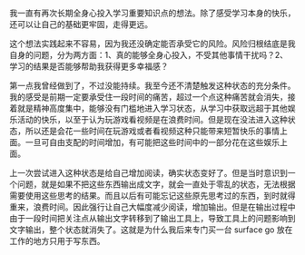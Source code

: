 # 

我一直有再次长期全身心投入学习重要知识点的想法。除了感受学习本身的快乐，还可以让自己的基础更牢固，走得更远。

这个想法实践起来不容易，因为我还没确定能否承受它的风险。风险归根结底是我自身的问题，分为两方面：1、真的能够全身心投入，不受其他事情干扰吗？2、学习的结果是否能够帮助我获得更多幸福感？


第一点我曾经做到了，不过没能持续。我至今还不清楚触发这种状态的充分条件。我的感受是前期一定要承受住一段时间的痛苦，超过一个点这种痛苦就会消失，接着就是精神高度集中，能够没有门槛地进入学习状态，从学习中获取远超于其他娱乐活动的快乐，以至于认为玩游戏看视频是在浪费时间。但是现在没法进入这种状态，所以还是会花一些时间在玩游戏或者看视频这种只能带来短暂快乐的事情上面。一旦可自由支配的时间增加，有可能把这些时间中的一部分花在这些娱乐上面。

上一次尝试进入这种状态是给自己增加阅读，确实状态变好了。但是当时意识到一个问题，就是如果不把这些东西输出成文字，就会一直处于零乱的状态，无法根据需要使用这些思考的结果。而且以后有可能忘记这些原先思考过的东西，到时就得重来，浪费时间。因此强行让自己大幅度减少阅读，增加输出。但是在输出过程中由于一段时间把关注点从输出文字转移到了输出工具上，导致工具上的问题影响到文字输出，整个状态就消失了。这就是为什么我后来专门买一台 surface go 放在工作的地方只用于写东西。


